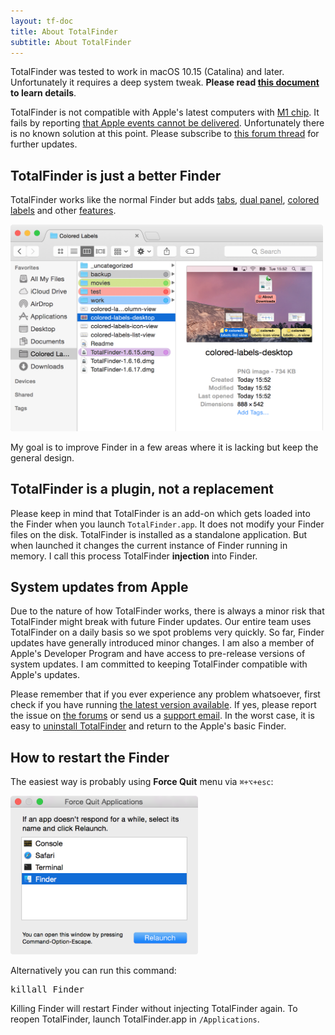 ```yaml
---
layout: tf-doc
title: About TotalFinder
subtitle: About TotalFinder
---
```


<p class="info-box compatibility">
TotalFinder was tested to work in macOS 10.15 (Catalina) and later.<br>
Unfortunately it requires a deep system tweak. <b>Please read <a href="/sip">this document</a> to learn details</b>.
</p>

<p class="info-box compatibility">
TotalFinder is not compatible with Apple's latest computers with 
<a href="https://en.wikipedia.org/wiki/Apple_M1">M1 chip</a>.
It fails by reporting <a href="/injection-troubles">that Apple events cannot be delivered</a>. Unfortunately there is no known solution at this point.
Please subscribe to <a href="https://discuss.binaryage.com/t/totalfinder-on-m1-macbook-air/7879">this forum thread</a>
for further updates.
</p>

## TotalFinder is just a better Finder

TotalFinder works like the normal Finder but adds [tabs](/tabs), [dual panel](/dual-mode), [colored labels](/colored-labels) and other [features](/tweaks).

<img src="/images/showcase/full-clabels.png" class="doc-image add-shadow" style="width:500px">

My goal is to improve Finder in a few areas where it is lacking but keep the general design.

## TotalFinder is a plugin, not a replacement

Please keep in mind that TotalFinder is an add-on which gets loaded into the Finder when you launch `TotalFinder.app`. It does not modify your Finder files on the disk. TotalFinder is installed as a standalone application. But when launched it changes the current instance of Finder running in memory. I call this process TotalFinder **injection** into Finder.

## System updates from Apple

Due to the nature of how TotalFinder works, there is always a minor risk that TotalFinder might break with future Finder updates. Our entire team uses TotalFinder on a daily basis so we spot problems very quickly. So far, Finder updates have generally introduced minor changes. I am also a member of Apple's Developer Program and have access to pre-release versions of system updates. I am committed to keeping TotalFinder compatible with Apple's updates.

Please remember that if you ever experience any problem whatsoever, first check if you have running [the latest version available](/beta-changes). If yes, please report the issue on [the forums](https://discuss.binaryage.com) or send us a [support email](mailto:support@binaryage.com). In the worst case, it is easy to [uninstall TotalFinder](/uninstallation) and return to the Apple's basic Finder.

## How to restart the Finder

The easiest way is probably using **Force Quit** menu via <code title="command + option + esc">⌘+⌥+esc</code>:

<img src="/images/force-quit-finder.png" class="doc-image add-shadow" style="width:300px">

Alternatively you can run this command: 

<pre class="terminal">killall Finder</pre>

Killing Finder will restart Finder without injecting TotalFinder again. To reopen TotalFinder, launch TotalFinder.app in `/Applications`.
